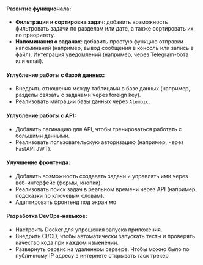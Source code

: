 #### Развитие функционала:

- **Фильтрация и сортировка задач**: добавить возможность фильтровать задачи по разделам или дате, а также сортировать их по приоритету.
- **Напоминания о задачах**: добавить простую функцию отправки напоминаний (например, вывод сообщения в консоль или запись в файл). Интеграция уведомлений (например, через Telegram-бота или email).

#### **Углубление работы с базой данных:**

- Внедрить отношения между таблицами в базе данных (например, разделы связать с задачами через foreign key).
- Реализовать миграции базы данных через `Alembic`.

#### **Углубление работы с API:**

- Добавить пагинацию для API, чтобы тренироваться работать с большими данными.
- Реализовать пользовательскую авторизацию (например, через FastAPI JWT).

#### **Улучшение фронтенда:**

- Добавить возможность создавать задачи и управлять ими через веб-интерфейс (формы, кнопки).
- Реализовать поиск задач в реальном времени через API (например, подсказки по ключевым словам).
- Адаптировать фронтенд под экран мо

#### **Разработка DevOps-навыков:**
- Настроить Docker для упрощения запуска приложения.
- Внедрить CI/CD, чтобы автоматически запускать тесты и проверять качество кода при каждом изменении.
- Развернуть сервис на удаленном сервере. Чтобы можно было по публичному IP адресу в интернете открывать таск трекер

